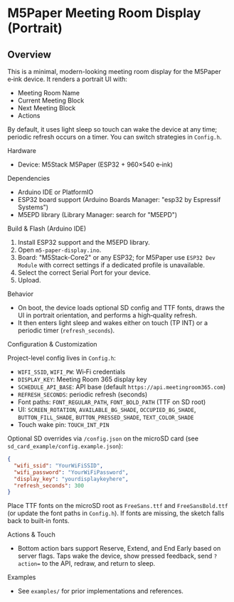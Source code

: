 # M5Paper Meeting Room Display (Portrait)

## Overview

This is a minimal, modern-looking meeting room display for the M5Paper e‑ink device. It renders a portrait UI with:

- Meeting Room Name
- Current Meeting Block
- Next Meeting Block
- Actions

By default, it uses light sleep so touch can wake the device at any time; periodic refresh occurs on a timer. You can switch strategies in `Config.h`.

Hardware

- Device: M5Stack M5Paper (ESP32 + 960×540 e‑ink)

Dependencies

- Arduino IDE or PlatformIO
- ESP32 board support (Arduino Boards Manager: "esp32 by Espressif Systems")
- M5EPD library (Library Manager: search for "M5EPD")

Build & Flash (Arduino IDE)

1. Install ESP32 support and the M5EPD library.
2. Open `m5-paper-display.ino`.
3. Board: "M5Stack-Core2" or any ESP32; for M5Paper use `ESP32 Dev Module` with correct settings if a dedicated profile is unavailable.
4. Select the correct Serial Port for your device.
5. Upload.

Behavior

- On boot, the device loads optional SD config and TTF fonts, draws the UI in portrait orientation, and performs a high‑quality refresh.
- It then enters light sleep and wakes either on touch (TP INT) or a periodic timer (`refresh_seconds`).

Configuration & Customization

Project-level config lives in `Config.h`:

- `WIFI_SSID`, `WIFI_PW`: Wi‑Fi credentials
- `DISPLAY_KEY`: Meeting Room 365 display key
- `SCHEDULE_API_BASE`: API base (default `https://api.meetingroom365.com`)
- `REFRESH_SECONDS`: periodic refresh (seconds)
- Font paths: `FONT_REGULAR_PATH`, `FONT_BOLD_PATH` (TTF on SD root)
- UI: `SCREEN_ROTATION`, `AVAILABLE_BG_SHADE`, `OCCUPIED_BG_SHADE`, `BUTTON_FILL_SHADE`, `BUTTON_PRESSED_SHADE`, `TEXT_COLOR_SHADE`
- Touch wake pin: `TOUCH_INT_PIN`

Optional SD overrides via `/config.json` on the microSD card (see `sd_card_example/config.example.json`):

```json
{
  "wifi_ssid": "YourWiFiSSID",
  "wifi_password": "YourWiFiPassword",
  "display_key": "yourdisplaykeyhere",
  "refresh_seconds": 300
}
```

Place TTF fonts on the microSD root as `FreeSans.ttf` and `FreeSansBold.ttf` (or update the font paths in `Config.h`). If fonts are missing, the sketch falls back to built‑in fonts.

Actions & Touch

- Bottom action bars support Reserve, Extend, and End Early based on server flags. Taps wake the device, show pressed feedback, send `?action=` to the API, redraw, and return to sleep.

Examples

- See `examples/` for prior implementations and references.


